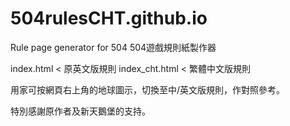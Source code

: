 # 504rulesCHT.github.io
Rule page generator for 504
504遊戲規則紙製作器

index.html < 原英文版規則
index_cht.html < 繁體中文版規則

用家可按網頁右上角的地球圖示，切換至中/英文版規則，作對照參考。

特別感謝原作者及新天鵝堡的支持。